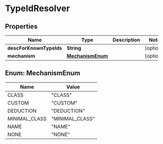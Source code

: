 
# TypeIdResolver

## Properties
Name | Type | Description | Notes
------------ | ------------- | ------------- | -------------
**descForKnownTypeIds** | **String** |  |  [optional]
**mechanism** | [**MechanismEnum**](#MechanismEnum) |  |  [optional]


<a name="MechanismEnum"></a>
## Enum: MechanismEnum
Name | Value
---- | -----
CLASS | &quot;CLASS&quot;
CUSTOM | &quot;CUSTOM&quot;
DEDUCTION | &quot;DEDUCTION&quot;
MINIMAL_CLASS | &quot;MINIMAL_CLASS&quot;
NAME | &quot;NAME&quot;
NONE | &quot;NONE&quot;




